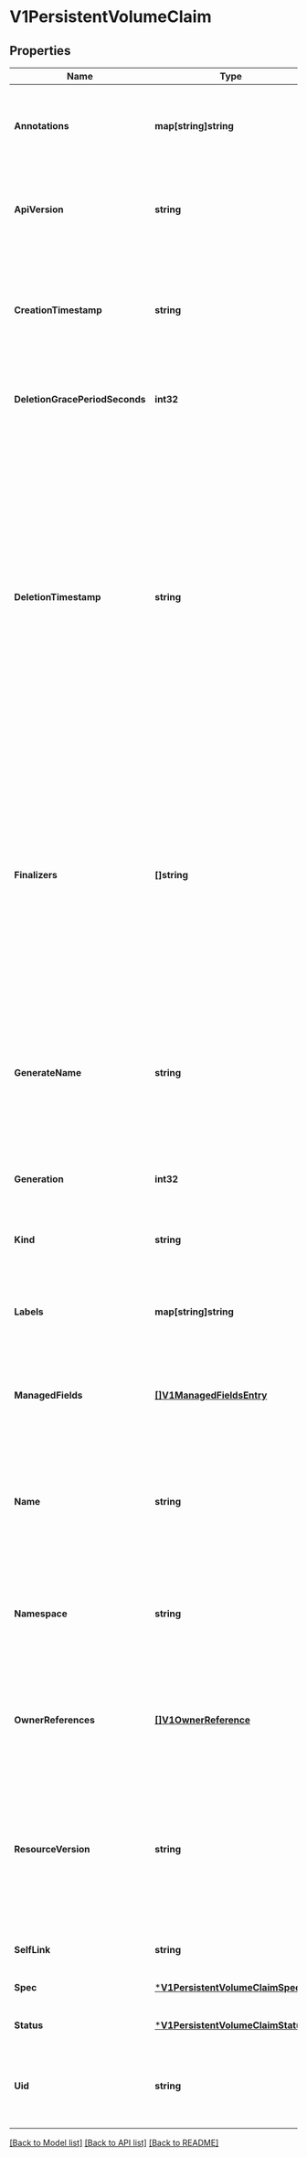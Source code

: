 # V1PersistentVolumeClaim

## Properties
Name | Type | Description | Notes
------------ | ------------- | ------------- | -------------
**Annotations** | **map[string]string** | Annotations is an unstructured key value map stored with a resource that may be set by external tools to store and retrieve arbitrary metadata. They are not queryable and should be preserved when modifying objects. More info: http://kubernetes.io/docs/user-guide/annotations +optional | [optional] [default to null]
**ApiVersion** | **string** | APIVersion defines the versioned schema of this representation of an object. Servers should convert recognized schemas to the latest internal value, and may reject unrecognized values. More info: https://git.k8s.io/community/contributors/devel/sig-architecture/api-conventions.md#resources +optional | [optional] [default to null]
**CreationTimestamp** | **string** | CreationTimestamp is a timestamp representing the server time when this object was created. It is not guaranteed to be set in happens-before order across separate operations. Clients may not set this value. It is represented in RFC3339 form and is in UTC.  Populated by the system. Read-only. Null for lists. More info: https://git.k8s.io/community/contributors/devel/sig-architecture/api-conventions.md#metadata +optional | [optional] [default to null]
**DeletionGracePeriodSeconds** | **int32** | Number of seconds allowed for this object to gracefully terminate before it will be removed from the system. Only set when deletionTimestamp is also set. May only be shortened. Read-only. +optional | [optional] [default to null]
**DeletionTimestamp** | **string** | DeletionTimestamp is RFC 3339 date and time at which this resource will be deleted. This field is set by the server when a graceful deletion is requested by the user, and is not directly settable by a client. The resource is expected to be deleted (no longer visible from resource lists, and not reachable by name) after the time in this field, once the finalizers list is empty. As long as the finalizers list contains items, deletion is blocked. Once the deletionTimestamp is set, this value may not be unset or be set further into the future, although it may be shortened or the resource may be deleted prior to this time. For example, a user may request that a pod is deleted in 30 seconds. The Kubelet will react by sending a graceful termination signal to the containers in the pod. After that 30 seconds, the Kubelet will send a hard termination signal (SIGKILL) to the container and after cleanup, remove the pod from the API. In the presence of network partitions, this object may still exist after this timestamp, until an administrator or automated process can determine the resource is fully terminated. If not set, graceful deletion of the object has not been requested.  Populated by the system when a graceful deletion is requested. Read-only. More info: https://git.k8s.io/community/contributors/devel/sig-architecture/api-conventions.md#metadata +optional | [optional] [default to null]
**Finalizers** | **[]string** | Must be empty before the object is deleted from the registry. Each entry is an identifier for the responsible component that will remove the entry from the list. If the deletionTimestamp of the object is non-nil, entries in this list can only be removed. Finalizers may be processed and removed in any order.  Order is NOT enforced because it introduces significant risk of stuck finalizers. finalizers is a shared field, any actor with permission can reorder it. If the finalizer list is processed in order, then this can lead to a situation in which the component responsible for the first finalizer in the list is waiting for a signal (field value, external system, or other) produced by a component responsible for a finalizer later in the list, resulting in a deadlock. Without enforced ordering finalizers are free to order amongst themselves and are not vulnerable to ordering changes in the list. +optional +patchStrategy&#x3D;merge | [optional] [default to null]
**GenerateName** | **string** | GenerateName is an optional prefix, used by the server, to generate a unique name ONLY IF the Name field has not been provided. If this field is used, the name returned to the client will be different than the name passed. This value will also be combined with a unique suffix. The provided value has the same validation rules as the Name field, and may be truncated by the length of the suffix required to make the value unique on the server.  If this field is specified and the generated name exists, the server will return a 409.  Applied only if Name is not specified. More info: https://git.k8s.io/community/contributors/devel/sig-architecture/api-conventions.md#idempotency +optional | [optional] [default to null]
**Generation** | **int32** | A sequence number representing a specific generation of the desired state. Populated by the system. Read-only. +optional | [optional] [default to null]
**Kind** | **string** | Kind is a string value representing the REST resource this object represents. Servers may infer this from the endpoint the client submits requests to. Cannot be updated. In CamelCase. More info: https://git.k8s.io/community/contributors/devel/sig-architecture/api-conventions.md#types-kinds +optional | [optional] [default to null]
**Labels** | **map[string]string** | Map of string keys and values that can be used to organize and categorize (scope and select) objects. May match selectors of replication controllers and services. More info: http://kubernetes.io/docs/user-guide/labels +optional | [optional] [default to null]
**ManagedFields** | [**[]V1ManagedFieldsEntry**](v1.ManagedFieldsEntry.md) | ManagedFields maps workflow-id and version to the set of fields that are managed by that workflow. This is mostly for internal housekeeping, and users typically shouldn&#x27;t need to set or understand this field. A workflow can be the user&#x27;s name, a controller&#x27;s name, or the name of a specific apply path like \&quot;ci-cd\&quot;. The set of fields is always in the version that the workflow used when modifying the object.  +optional | [optional] [default to null]
**Name** | **string** | Name must be unique within a namespace. Is required when creating resources, although some resources may allow a client to request the generation of an appropriate name automatically. Name is primarily intended for creation idempotence and configuration definition. Cannot be updated. More info: http://kubernetes.io/docs/user-guide/identifiers#names +optional | [optional] [default to null]
**Namespace** | **string** | Namespace defines the space within which each name must be unique. An empty namespace is equivalent to the \&quot;default\&quot; namespace, but \&quot;default\&quot; is the canonical representation. Not all objects are required to be scoped to a namespace - the value of this field for those objects will be empty.  Must be a DNS_LABEL. Cannot be updated. More info: http://kubernetes.io/docs/user-guide/namespaces +optional | [optional] [default to null]
**OwnerReferences** | [**[]V1OwnerReference**](v1.OwnerReference.md) | List of objects depended by this object. If ALL objects in the list have been deleted, this object will be garbage collected. If this object is managed by a controller, then an entry in this list will point to this controller, with the controller field set to true. There cannot be more than one managing controller. +optional +patchMergeKey&#x3D;uid +patchStrategy&#x3D;merge | [optional] [default to null]
**ResourceVersion** | **string** | An opaque value that represents the internal version of this object that can be used by clients to determine when objects have changed. May be used for optimistic concurrency, change detection, and the watch operation on a resource or set of resources. Clients must treat these values as opaque and passed unmodified back to the server. They may only be valid for a particular resource or set of resources.  Populated by the system. Read-only. Value must be treated as opaque by clients and . More info: https://git.k8s.io/community/contributors/devel/sig-architecture/api-conventions.md#concurrency-control-and-consistency +optional | [optional] [default to null]
**SelfLink** | **string** | Deprecated: selfLink is a legacy read-only field that is no longer populated by the system. +optional | [optional] [default to null]
**Spec** | [***V1PersistentVolumeClaimSpec**](v1.PersistentVolumeClaimSpec.md) |  | [optional] [default to null]
**Status** | [***V1PersistentVolumeClaimStatus**](v1.PersistentVolumeClaimStatus.md) |  | [optional] [default to null]
**Uid** | **string** | UID is the unique in time and space value for this object. It is typically generated by the server on successful creation of a resource and is not allowed to change on PUT operations.  Populated by the system. Read-only. More info: http://kubernetes.io/docs/user-guide/identifiers#uids +optional | [optional] [default to null]

[[Back to Model list]](../README.md#documentation-for-models) [[Back to API list]](../README.md#documentation-for-api-endpoints) [[Back to README]](../README.md)

